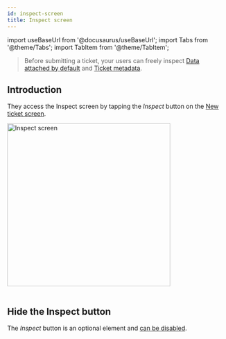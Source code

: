 ```yaml
---
id: inspect-screen
title: Inspect screen
---
```

import useBaseUrl from '@docusaurus/useBaseUrl';
import Tabs from '@theme/Tabs';
import TabItem from '@theme/TabItem';

> Before submitting a ticket, your users can freely inspect [Data attached by default](android/configuration-and-data/data-attached-by-default.md) and [Ticket metadata](android/configuration-and-data/ticket-metadata.md).

## Introduction

They access the Inspect screen by tapping the *Inspect* button on the [New ticket screen](android/shake-ui/new-ticket-screen.md).

<table class="media-container mt-50">
<img
  className="screen-image"
  alt="Inspect screen"
  width="376"
  src={useBaseUrl('screens/android-inspect-screen@2x.png')}
/>
</table>


## Hide the Inspect button

The *Inspect* button is an optional element and [can be disabled](/android/configuration-and-data/new-ticket-screen-elements#inspect-button).
